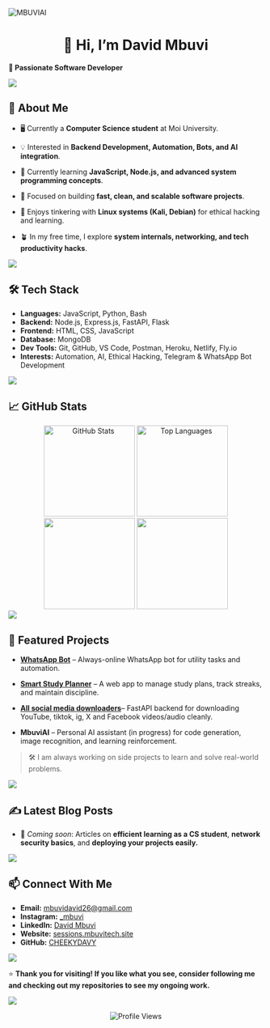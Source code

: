 ![MBUVIAI](https://cardivo-beta.vercel.app/api?name=Mbuvi%20Tech&description=Hi,%20Welcome%20To%20My%20Profile%20&image=https://i.ibb.co/Dff6tPsP/Img2url-bot.jpg&backgroundColor=%23718aa1&&fontColor=%23232329&iconColor=%23232329&instagram=_mbuvi&github=cheekydavy&linkedin=david-mbuvi-623405290&pattern=topography&colorPattern=%23eaeaea&opacity=0.2&site=https://sessions.mbuvitech.site)

<p align="center">
  <h1 align="center">👋 Hi, I’m David Mbuvi</h1>
  <b>🧩 Passionate Software Developer</b>
</p>

<img src="https://user-images.githubusercontent.com/73097560/115834477-dbab4500-a447-11eb-908a-139a6edaec5c.gif" align="center"/>


## 🌱 About Me
- 🖥️ Currently a **Computer Science student** at Moi University.

- 💡 Interested in **Backend Development, Automation, Bots, and AI integration**.

- 🌱 Currently learning **JavaScript, Node.js, and advanced system programming concepts**.

- 🎯 Focused on building **fast, clean, and scalable software projects**.

- 🐧 Enjoys tinkering with **Linux systems (Kali, Debian)** for ethical hacking and learning.

- 🪴 In my free time, I explore **system internals, networking, and tech productivity hacks**.

<img src="https://user-images.githubusercontent.com/73097560/115834477-dbab4500-a447-11eb-908a-139a6edaec5c.gif" align="center"/>


## 🛠️ Tech Stack
- **Languages:** JavaScript, Python, Bash
- **Backend:** Node.js, Express.js, FastAPI, Flask
- **Frontend:** HTML, CSS, JavaScript
- **Database:** MongoDB
- **Dev Tools:** Git, GitHub, VS Code, Postman, Heroku, Netlify, Fly.io
- **Interests:** Automation, AI, Ethical Hacking, Telegram & WhatsApp Bot Development

<img src="https://user-images.githubusercontent.com/73097560/115834477-dbab4500-a447-11eb-908a-139a6edaec5c.gif" align="center"/>


## 📈 GitHub Stats

<div align="center">
<img height="180em" src="https://github-readme-stats.vercel.app/api?username=CHEEKYDAVY&show_icons=true&theme=dark&hide_border=true" alt="GitHub Stats" />
<img height="180em" src="https://github-readme-stats.vercel.app/api/top-langs/?username=CHEEKYDAVY&layout=compact&theme=dark&hide_border=true" alt="Top Languages" />
</div>

<div align="center">
<img height="180em" src="http://github-profile-summary-cards.vercel.app/api/cards/most-commit-language?username=CHEEKYDAVY&theme=dark" />
<img height="180em" src="http://github-profile-summary-cards.vercel.app/api/cards/repos-per-language?username=CHEEKYDAVY&theme=dark" />
</div>

<img src="https://user-images.githubusercontent.com/73097560/115834477-dbab4500-a447-11eb-908a-139a6edaec5c.gif" align="center"/>


## 🚀 Featured Projects
- [**WhatsApp Bot**](sessions.mbuvitech.site) – Always-online WhatsApp bot for utility tasks and automation.

- [**Smart Study Planner**](https://smartstudy.fly.dev) – A web app to manage study plans, track streaks, and maintain discipline.

- [**All social media downloaders**](downloaders.mbuvitech.site)–  FastAPI backend for downloading YouTube, tiktok, ig, X and Facebook videos/audio cleanly.

- **MbuviAI** – Personal AI assistant (in progress) for code generation, image recognition, and learning reinforcement.

> 🛠️ I am always working on side projects to learn and solve real-world problems.

<img src="https://user-images.githubusercontent.com/73097560/115834477-dbab4500-a447-11eb-908a-139a6edaec5c.gif" align="center"/>


## ✍️ Latest Blog Posts

- 📘 *Coming soon*: Articles on **efficient learning as a CS student**, **network security basics**, and **deploying your projects easily.**

<img src="https://user-images.githubusercontent.com/73097560/115834477-dbab4500-a447-11eb-908a-139a6edaec5c.gif" align="center"/>


## 📫 Connect With Me

- **Email:** [mbuvidavid26@gmail.com](mailto:mbuvidavid26@gmail.com)
- **Instagram:** [\_mbuvi](https://www.instagram.com/_mbuvi)
- **LinkedIn:** [David Mbuvi](https://www.linkedin.com/in/david-mbuvi-623405290/)
- **Website:** [sessions.mbuvitech.site](https://sessions.mbuvitech.site)
- **GitHub:** [CHEEKYDAVY](https://github.com/CHEEKYDAVY)



<img src="https://user-images.githubusercontent.com/73097560/115834477-dbab4500-a447-11eb-908a-139a6edaec5c.gif" align="center"/>



⭐ **Thank you for visiting! If you like what you see, consider following me and checking out my repositories to see my ongoing work.**

<img src="https://user-images.githubusercontent.com/73097560/115834477-dbab4500-a447-11eb-908a-139a6edaec5c.gif" align="center"/>

<p align="center">
  <img src="https://komarev.com/ghpvc/?username=CHEEKYDAVY&style=flat-square&color=blue" alt="Profile Views" />
</p>